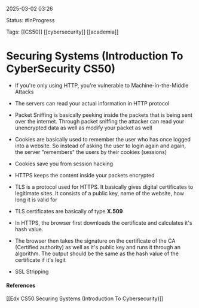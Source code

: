 
2025-03-02 03:26

Status: #InProgress 
 
Tags: [[CS50]] [[cybersecurity]] [[academia]] 

# Securing Systems (Introduction To CyberSecurity CS50)

- If you're only using HTTP, you're vulnerable to Machine-in-the-Middle Attacks
- The servers can read your actual information in HTTP protocol
- Packet Sniffing is basically peeking inside the packets that is being sent over the internet. Through packet sniffing the attacker can read your unencrypted data as well as modify your packet as well
- Cookies are basically used to remember the user who has once logged into a website. So instead of asking the user to login again and again, the server "remembers" the users by their cookies (sessions)
- Cookies save you from session hacking
- HTTPS keeps the content inside your packets encrypted
- TLS is a protocol used for HTTPS. It basically gives digital certificates to legitimate sites. It consists of a public key, name of the website, how long it is valid for
- TLS certificates are basically of type **X.509**

- In HTTPS, the browser first downloads the certificate and calculates it's hash value. 
- The browser then takes the signature on the certificate of the CA (Certified authority) as well as it's public key and runs it through an algorithm. The output should be the same as the hash value of the certificate if it's legit

- SSL Stripping 





#### References
[[Edx CS50 Securing Systems (Introduction To Cybersecurity)]]